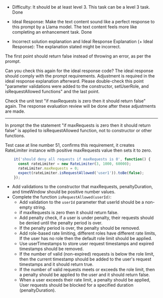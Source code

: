 - Difficulty: It should be at least level 3. This task can be a level 3 task.
Done

- Ideal Response: Make the text content sound like a perfect response to this prompt by a Llama model. The text content feels more like completing an enhancement task.
Done

- Incorrect solution explanation and Ideal Response Explanation (+ Ideal Response): 
The explanation stated might be incorrect. 

The first point should return false instead of throwing an error, as per the prompt. 

Can you check this again for the ideal response code? The ideal response should comply with the prompt requirements. 
Adjustment is required in the ideal response explanation afterward. 
Please double-check this point "parameter validations were added to the constructor, setUserRole, and isRequestAllowed functions" and the last point.

Check the unit test "if maxRequests is zero then it should return false" again. 
The response evaluation review will be done after these adjustments are made.

---

In prompt the the statement
"if maxRequests is zero then it should return false"
is applied to isRequestAllowed function, not to constructor or other functions.

Test case at line number 51, confirms this requirement, it creates RateLimiter instance with positive maxRequests value then sets it to zero.

```javascript
    it('should deny all requests if maxRequests is 0', function() {
      const rateLimiter = new RateLimiter(3, 1000, 60000);
      rateLimiter.maxRequests = 0;
      expect(rateLimiter.isRequestAllowed('user1')).toBe(false);
    });
```





- Add validations to the constructor that maxRequests, penaltyDuration, and timeWindow should be positive number values.
- Complete the function `isRequestAllowed(userId)`:
    - Add validation to the `userId` parameter that userId should be a non-empty string.
    - if maxRequests is zero then it should return false.
    - Add penalty check, if a user is under penalty, their requests should be denied until the penalty period is over.
    - If the penalty period is over, the penalty should be removed.
    - Add role-based rate limiting, different roles have different rate limits, If the user has no role then the default role limit should be applied.
    - Use userTimestamps to store user request timestamps and expired timestamps should be removed.
    - If the number of valid (non-expired) requests is below the role limit, then the current timestamp should be added to the user's request timestamps and it should return true.
    - If the number of valid requests meets or exceeds the role limit, then a penalty should be applied to the user and it should return false.
    - When a user exceeds their rate limit, a penalty should be applied, User requests should be blocked for a specified duration (penaltyDuration).
